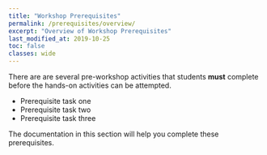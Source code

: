 ```yaml
---
title: "Workshop Prerequisites"
permalink: /prerequisites/overview/
excerpt: "Overview of Workshop Prerequisites"
last_modified_at: 2019-10-25
toc: false
classes: wide
---
```


There are are several pre-workshop activities that students **must** complete before the hands-on activities can be attempted.

* Prerequisite task one
* Prerequisite task two
* Prerequisite task three

The documentation in this section will help you complete these prerequisites.
